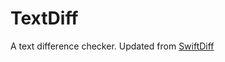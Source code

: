 # TextDiff

A text difference checker. Updated from [SwiftDiff](https://github.com/turbolent/SwiftDiff)
